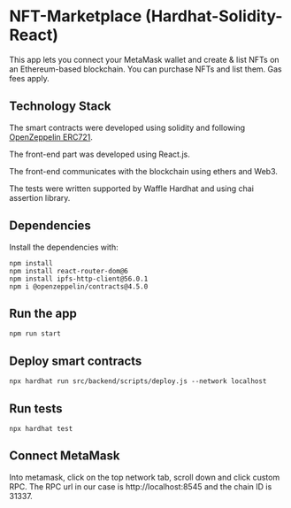 # NFT-Marketplace (Hardhat-Solidity-React)
This app lets you connect your MetaMask wallet and create & list NFTs on an Ethereum-based blockchain. You can purchase NFTs and list them. Gas fees apply.

## Technology Stack
The smart contracts were developed using solidity and following [OpenZeppelin ERC721](https://docs.openzeppelin.com/contracts/2.x/api/token/erc721).

The front-end part was developed using React.js.

The front-end communicates with the blockchain using ethers and Web3.

The tests were written supported by Waffle Hardhat and using chai assertion library.

## Dependencies
Install the dependencies with:
```
npm install
npm install react-router-dom@6
npm install ipfs-http-client@56.0.1
npm i @openzeppelin/contracts@4.5.0
```

## Run the app
```
npm run start
```

## Deploy smart contracts
```
npx hardhat run src/backend/scripts/deploy.js --network localhost
```

## Run tests
```
npx hardhat test
```

## Connect MetaMask
Into metamask, click on the top network tab, scroll down and click custom RPC. The RPC url in our case is http://localhost:8545 and the chain ID is 31337.

